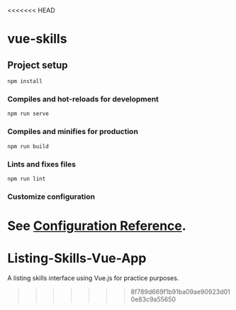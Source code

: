 <<<<<<< HEAD
# vue-skills

## Project setup
```
npm install
```

### Compiles and hot-reloads for development
```
npm run serve
```

### Compiles and minifies for production
```
npm run build
```

### Lints and fixes files
```
npm run lint
```

### Customize configuration
See [Configuration Reference](https://cli.vuejs.org/config/).
=======
# Listing-Skills-Vue-App
A listing skills interface using Vue.js for practice purposes.
>>>>>>> 8f789d669f1b91ba09ae90923d010e83c9a55650
